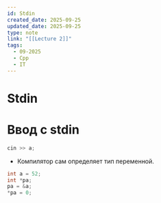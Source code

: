 ```yaml
---
id: Stdin
created_date: 2025-09-25
updated_date: 2025-09-25
type: note
link: "[[Lecture 2]]"
tags:
  - 09-2025
  - Cpp
  - IT
---
```


# Stdin
# Ввод с stdin

```C++
cin >> a;
```
- Компилятор сам определяет тип переменной.
```C++
int a = 52;
int *pa;
pa = &a;
*pa = 0;
```
